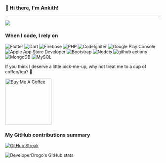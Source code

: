 ### 👋 Hi there, I'm Ankith!

---

![](https://komarev.com/ghpvc/?username=cycosad&color=fb4362)

<h3>When I code, I rely on</h3>
<p>
  <img alt="Flutter" src="https://img.shields.io/badge/-Flutter-02569B?style=flat-square&logo=flutter&logoColor=white" />
  <img alt="Dart" src="https://img.shields.io/badge/-Dart-0175C2?style=flat-square&logo=dart&logoColor=white" />
  <img alt="Firebase" src="https://img.shields.io/badge/-Firebase-FFCA28?style=flat-square&logo=firebase&logoColor=white" />
  <img alt="PHP" src="https://img.shields.io/badge/-PHP-777BB4?style=flat-square&logo=php&logoColor=white" />
  <img alt="CodeIgniter" src="https://img.shields.io/badge/-CodeIgniter-EF4223?style=flat-square&logo=codeigniter&logoColor=white" />
  <img alt="Google Play Console" src="https://img.shields.io/badge/-Google_Play_Console-34A853?style=flat-square&logo=google-play&logoColor=white" />
  <img alt="Apple App Store Developer" src="https://img.shields.io/badge/-Apple_App_Store_Developer-0D96F6?style=flat-square&logo=apple&logoColor=white" />
  <img alt="Bootstrap" src="https://img.shields.io/badge/-bootstrap-7953b3?style=flat-square&logo=javascript&logoColor=white" />
  <img alt="Nodejs" src="https://img.shields.io/badge/-Nodejs-43853d?style=flat-square&logo=Node.js&logoColor=white" />
  <img alt="github actions" src="https://img.shields.io/badge/-Github_Actions-2088FF?style=flat-square&logo=github-actions&logoColor=white" />
  <img alt="MongoDB" src="https://img.shields.io/badge/-MongoDB-13aa52?style=flat-square&logo=mongodb&logoColor=white" />
  <img alt="MySQL" src="https://img.shields.io/badge/-MySQL-4479A1?style=flat-square&logo=mysql&logoColor=white" />
</p>


If you think I deserve a little pick-me-up, why not treat me to a cup of coffee/tea? 🥺

<a href="https://www.buymeacoffee.com/cycosad" target="_blank"><img src="https://cdn.buymeacoffee.com/buttons/v2/default-red.png" alt="Buy Me A Coffee" width="150" ></a>

<h3>My GitHub contributions summary</h3>

[![GitHub Streak](https://github-readme-streak-stats.herokuapp.com?user=DeveloperDrogo&theme=dark&ring=fb4362&fire=fb4362&currStreakNum=fb4362&currStreakLabel=fb4362&hide_border=true)](https://git.io/streak-stats)

![DeveloperDrogo's GitHub stats](https://github-readme-stats.vercel.app/api?username=DeveloperDrogo&hide_border=true&show_icons=true&bg_color=151515&title_color=fb4362&icon_color=fb4362&text_bold=false&text_color=9e9e9e)

